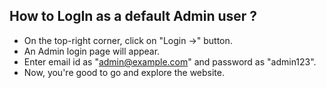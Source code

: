 ## How to LogIn as a default Admin user ?
- On the top-right corner, click on "Login ->" button.
- An Admin login page will appear.
- Enter email id as "admin@example.com" and password as "admin123".
- Now, you're good to go and explore the website.
